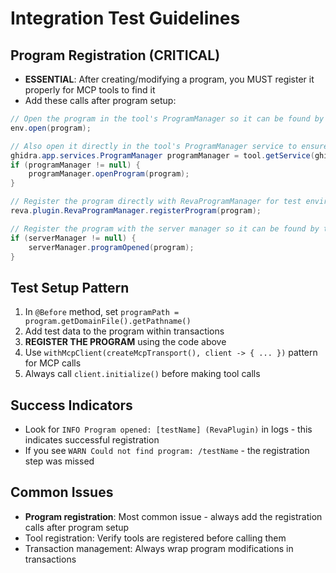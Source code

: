 # Integration Test Guidelines

## Program Registration (CRITICAL)
- **ESSENTIAL**: After creating/modifying a program, you MUST register it properly for MCP tools to find it
- Add these calls after program setup:
```java
// Open the program in the tool's ProgramManager so it can be found by RevaProgramManager
env.open(program);

// Also open it directly in the tool's ProgramManager service to ensure it's available
ghidra.app.services.ProgramManager programManager = tool.getService(ghidra.app.services.ProgramManager.class);
if (programManager != null) {
    programManager.openProgram(program);
}

// Register the program directly with RevaProgramManager for test environments
reva.plugin.RevaProgramManager.registerProgram(program);

// Register the program with the server manager so it can be found by the tools
if (serverManager != null) {
    serverManager.programOpened(program);
}
```

## Test Setup Pattern
1. In `@Before` method, set `programPath = program.getDomainFile().getPathname()`
2. Add test data to the program within transactions
3. **REGISTER THE PROGRAM** using the code above
4. Use `withMcpClient(createMcpTransport(), client -> { ... })` pattern for MCP calls
5. Always call `client.initialize()` before making tool calls

## Success Indicators
- Look for `INFO Program opened: [testName] (RevaPlugin)` in logs - this indicates successful registration
- If you see `WARN Could not find program: /testName` - the registration step was missed

## Common Issues
- **Program registration**: Most common issue - always add the registration calls after program setup
- Tool registration: Verify tools are registered before calling them  
- Transaction management: Always wrap program modifications in transactions